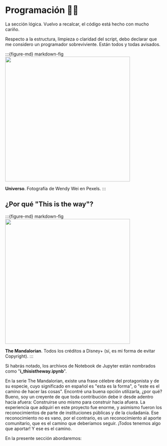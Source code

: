 # Programación 👨‍💻

La sección lógica. Vuelvo a recalcar, el código está hecho con mucho cariño.

Respecto a la estructura, limpieza o claridad del script, debo declarar que me considero un programador sobreviviente. Están todos y todas avisados.

:::{figure-md} markdown-fig
<img src="https://images.pexels.com/photos/2753432/pexels-photo-2753432.jpeg?auto=compress&cs=tinysrgb&dpr=3&h=750&w=1260" width="400px">

**Universo**. Fotografía de Wendy Wei en Pexels.
:::

## ¿Por qué "This is the way"?

:::{figure-md} markdown-fig
<img src="https://media1.giphy.com/media/4OWoiLFuVkaw76Intv/giphy.gif" width="400px">

**The Mandalorian**. Todos los créditos a Disney+ (sí, es mi forma de evitar Copyright).
:::

Si habrás notado, los archivos de Notebook de Jupyter están nombrados como "**i_thisistheway.ipynb**".

En la serie The Mandalorian, existe una frase célebre del protagonista y de su especie, cuyo significado en español es "esta es la forma", o "este es el camino de hacer las cosas". Encontré una buena opción utilizarla, ¿por qué? Bueno, soy un creyente de que toda contribución debe ir desde adentro hacia afuera: Construirse uno mismo para construir hacia afuera. La experiencia que adquirí en este proyecto fue enorme, y asimismo fueron los reconocimientos de parte de instituciones públicas y de la ciudadanía. Ese reconocimiento no es vano, por el contrario, es un reconocimiento al aporte comunitario, que es el camino que deberíamos seguir. ¡Todos tenemos algo que aportar! Y ese es el camino.

En la presente sección abordaremos:

```{tableofcontents}
```
